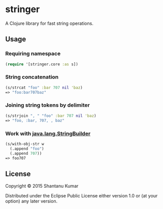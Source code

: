 # stringer

A Clojure library for fast string operations.

## Usage

### Requiring namespace

```clojure
(require '[stringer.core :as s])
```

### String concatenation

```clojure
(s/strcat "foo" :bar 707 nil 'baz)
=> "foo:bar707baz"
```

### Joining string tokens by delimiter

```clojure
(s/strjoin ", " "foo" :bar 707 nil 'baz)
=> "foo, :bar, 707, , baz"
```

### Work with [java.lang.StringBuilder](https://docs.oracle.com/javase/8/docs/api/java/lang/StringBuilder.html)

```clojure
(s/with-obj-str w
  (.append "foo")
  (.append 707))
=> foo707
```

## License

Copyright © 2015 Shantanu Kumar

Distributed under the Eclipse Public License either version 1.0 or (at
your option) any later version.
